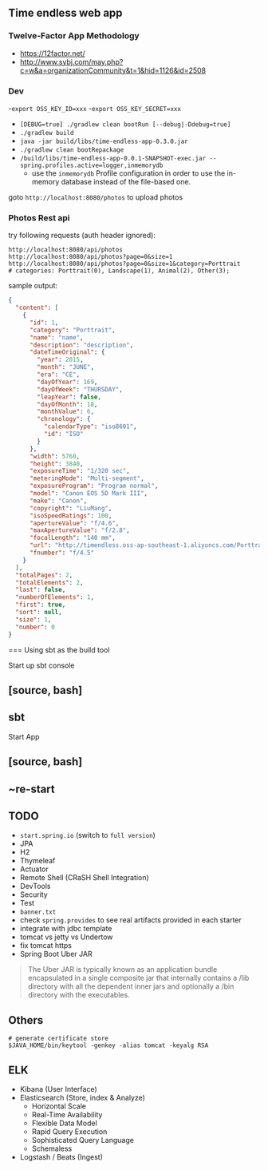 ## Time endless web app

### Twelve-Factor App Methodology

- https://12factor.net/
- http://www.sybj.com/may.php?c=w&a=organizationCommunity&t=1&hid=1126&id=2508

### Dev

-`export OSS_KEY_ID=xxx`
-`export OSS_KEY_SECRET=xxx`
- `[DEBUG=true] ./gradlew clean bootRun [--debug|-Ddebug=true]`
- `./gradlew build`
- `java -jar build/libs/time-endless-app-0.3.0.jar`
- `./gradlew clean bootRepackage`
- `/build/libs/time-endless-app-0.0.1-SNAPSHOT-exec.jar --spring.profiles.active=logger,inmemorydb`
  - use the `inmemorydb` Profile configuration in order to use the in-memory database instead of the file-based one.

goto `http://localhost:8080/photos` to upload photos


### Photos Rest api

try following requests (auth header ignored):
```
http://localhost:8080/api/photos
http://localhost:8080/api/photos?page=0&size=1
http://localhost:8080/api/photos?page=0&size=1&category=Porttrait
# categories: Porttrait(0), Landscape(1), Animal(2), Other(3);
```

sample output:

```json
{
  "content": [
    {
      "id": 1,
      "category": "Porttrait",
      "name": "name",
      "description": "description",
      "dateTimeOriginal": {
        "year": 2015,
        "month": "JUNE",
        "era": "CE",
        "dayOfYear": 169,
        "dayOfWeek": "THURSDAY",
        "leapYear": false,
        "dayOfMonth": 18,
        "monthValue": 6,
        "chronology": {
          "calendarType": "iso8601",
          "id": "ISO"
        }
      },
      "width": 5760,
      "height": 3840,
      "exposureTime": "1/320 sec",
      "meteringMode": "Multi-segment",
      "exposureProgram": "Program normal",
      "model": "Canon EOS 5D Mark III",
      "make": "Canon",
      "copyright": "LiuMang",
      "isoSpeedRatings": 100,
      "apertureValue": "f/4.6",
      "maxApertureValue": "f/2.8",
      "focalLength": "140 mm",
      "url": "http://timendless.oss-ap-southeast-1.aliyuncs.com/Porttrait/1.jpg",
      "fnumber": "f/4.5"
    }
  ],
  "totalPages": 2,
  "totalElements": 2,
  "last": false,
  "numberOfElements": 1,
  "first": true,
  "sort": null,
  "size": 1,
  "number": 0
}
```

=== Using sbt as the build tool

Start up sbt console

[source, bash]
----
sbt
----

Start App

[source, bash]
----
~re-start
----

## TODO

- `start.spring.io` (switch to `full version`)
- JPA
- H2
- Thymeleaf
- Actuator
- Remote Shell (CRaSH Shell Integration)
- DevTools
- Security
- Test
- `banner.txt`
- check `spring.provides` to see real artifacts provided in each starter
- integrate with jdbc template
- tomcat vs jetty vs Undertow
- fix tomcat https
- Spring Boot Uber JAR

> The Uber JAR is typically known as an application bundle encapsulated in a single
  composite jar that internally contains a /lib directory with all the dependent inner jars and
  optionally a /bin directory with the executables.

## Others

```
# generate certificate store
$JAVA_HOME/bin/keytool -genkey -alias tomcat -keyalg RSA
```

## ELK

- Kibana (User Interface)
- Elasticsearch (Store, index & Analyze)
    - Horizontal Scale
    - Real-Time Availability
    - Flexible Data Model
    - Rapid Query Execution
    - Sophisticated Query Language
    - Schemaless
- Logstash / Beats (Ingest)
